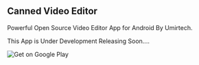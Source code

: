 ## Canned Video Editor
Powerful Open Source Video Editor App for Android By Umirtech.

This App is Under Development Releasing Soon....

![Get on Google Play](https://github.com/steverichey/google-play-badge-svg/blob/266d2b2df26f10d3c00b8129a0bd9f6da6b19f00/img/en_get.svg)
